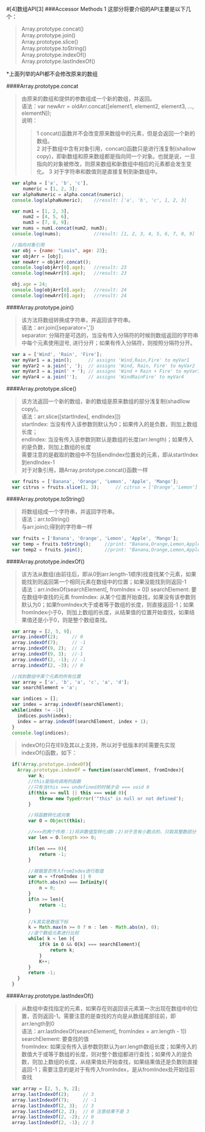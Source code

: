 #[4]数组API[3]
###Accessor Methods
1 这部分将要介绍的API主要是以下几个：
> Array.prototype.concat()  
> Array.prototype.join()  
> Array.prototype.slice()  
> Array.prototype.toString()  
> Array.prototype.indexOf()  
> Array.prototype.lastIndexOf()  

*上面列举的API都不会修改原来的数组

####Array.prototype.concat
> 由原来的数组和提供的参数组成一个新的数组，并返回。  
> 语法：var newArr = oldArr.concat([element1, element2, element3, ..., elementN]);  
> 说明：   
>> 1 concat()函数并不会改变原来数组中的元素，但是会返回一个新的数组。   
>> 2 对于数组中含有对象引用，concat()函数只是进行浅复制(shallow copy)，即新数组和原来数组都是指向同一个对象。也就是说，一旦指向的对象被修改，则原来数组和新数组中相应的元素都会发生变化。 
>> 3 对于字符串和数值则是直接复制到新数组中。 

```JavaScript
  var alpha = ['a', 'b', 'c'],
      numeric = [1, 2, 3];
  var alphaNumeric = alpha.concat(numeric);
  console.log(alphaNumeric); 	//result: ['a', 'b', 'c', 1, 2, 3]

  var num1 = [1, 2, 3],
      num2 = [4, 5, 6],
      num3 = [7, 8, 9];
  var nums = num1.concat(num2, num3);
  console.log(nums); 			//result: [1, 2, 3, 4, 5, 6, 7, 8, 9]

  //指向对象引用
  var obj = {name: "Louis", age: 23};
  var objArr = [obj];
  var newArr = objArr.concat();
  console.log(objArr[0].age);	//result: 23
  console.log(newArr[0].age);	//result: 23

  obj.age = 24;
  console.log(objArr[0].age);	//result: 24
  console.log(newArr[0].age);	//result: 24
```

####Array.prototype.join()
> 该方法将数组转换成字符串，并返回该字符串。  
> 语法：arr.join([separator=','])  
> separator: 分隔符是可选的，当没有传入分隔符的时候则数组返回的字符串中每个元素使用逗号,  进行分开；如果有传入分隔符，则按照分隔符分开。  

```JavaScript
  var a = ['Wind', 'Rain', 'Fire'];
  var myVar1 = a.join();      // assigns 'Wind,Rain,Fire' to myVar1
  var myVar2 = a.join(', ');  // assigns 'Wind, Rain, Fire' to myVar2
  var myVar3 = a.join(' + '); // assigns 'Wind + Rain + Fire' to myVar3
  var myVar4 = a.join('');    // assigns 'WindRainFire' to myVar4
```

####Array.prototype.slice()
> 该方法返回一个新的数组，新的数组是原来数组的部分浅复制(shadllow copy)。  
> 语法：arr.slice([startIndex[, endIndex]])  
> startIndex: 当没有传入该参数则默认为0；如果传入的是负数，则加上数组长度；  
> endIndex: 当没有传入该参数则默认是数组的长度(arr.length)；如果传入的是负数，则加上数组的长度  
> 需要注意的是截取的数组中不包括endIndex位置处的元素，即从startIndex到endIndex-1   
> 对于对象引用，跟Array.prototype.concat()函数一样  

```JavaScript
  var fruits = ['Banana', 'Orange', 'Lemon', 'Apple', 'Mango'];
  var citrus = fruits.slice(1, 3);		// citrus = ['Orange','Lemon']
```

####Array.prototype.toString()
> 将数组组成一个字符串，并返回字符串。  
> 语法：arr.toString()  
> 与arr.join();得到的字符串一样  

```JavaScript
  var fruits = ['Banana', 'Orange', 'Lemon', 'Apple', 'Mango'];
  var temp = fruits.toString();		//print: "Banana,Orange,Lemon,Apple,Mango"
  var temp2 = fruits.join();		//print: "Banana,Orange,Lemon,Apple,Mango"
```

####Array.prototype.indexOf()
> 该方法从数组(由前往后，即从0到arr.length-1顺序)找查找某个元素，如果能找到则返回第一个相同元素在数组中的位置；如果没能找到则返回-1  
> 语法：arr.indexOf(searchElement[, fromIndex = 0])
> searchElement: 要在数组中查找的元素
> fromIndex: 从某个位置开始查找，如果没有该参数则默认为0；如果fromIndex大于或者等于数组的长度，则直接返回-1；如果fromIndex小于0，则加上数组的长度，从结果值的位置开始查找，如果结果值还是小于0，则是整个数组查找。  

```JavaScript
  var array = [2, 5, 9];
  array.indexOf(2);     // 0
  array.indexOf(7);     // -1
  array.indexOf(9, 2);  // 2
  array.indexOf(9, 3);	//-1
  array.indexOf(2, -1); // -1
  array.indexOf(2, -3); // 0
```

```JavaScript
  //找到数组中某个元素的所有位置
  var array = ['a', 'b', 'a', 'c', 'a', 'd'];
  var searchElement = 'a';

  var indices = [];
  var index = array.indexOf(searchElement);
  while(index != -1){
  	indices.push(index);
  	index = array.indexOf(searchElement, index + 1);
  }
  console.log(indices);
```
> indexOf()只在IE9及其以上支持，所以对于低版本的IE需要先实现indexOf()函数，如下：  

```JavaScript
  if(!Array.prototype.indexOf){
  	Array.prototype.indexOf = function(searchElement, fromIndex){
  		var k;
  		//this是指向调用的函数
  		//只有当this === undefined的时候才会 === void 0
  		if(this == null || this === void 0){
  			throw new TypeError('"this" is null or not defined');
  		}

  		//将函数转化成对象
  		var O = Object(this);

  		//>>>的两个作用：1)将非数值型转化成0；2)对于含有小数点的，只取其整数部分
  		var len = O.length >>> 0;

  		if(len === 0){
  			return -1;
  		}

  		//根据是否传入fromIndex进行取值
  		var n = +fromIndex || 0
  		if(Math.abs(n) === Infinity){
  			n = 0;
  		}
  		if(n >= len){
  			return -1;
  		}

  		//k其实是数组下标
  		k = Math.max(n >= 0 ? n : len - Math.abs(n), 0);
  		//逐个数组元素进行比较
  		while( k < len ){
  			if(k in O && O[k] === searchElement){
  				return k;
  			}
  			K++;
  		}
  		return -1;
  	}
  }
```

####Array.prototype.lastIndexOf()
> 从数组中查找指定的元素，如果存在则返回该元素第一次出现在数组中的位置，否则返回-1。需要注意的是查找的方向是从数组尾部往前，即arr.length到0   
> 语法：arr.lastIndexOf(searchElement[, fromIndex = arr.length - 1])   
> searchElement: 要查找的值  
> fromIndex: 如果没有传入该参数则默认为arr.length数组长度；如果传入的数值大于或等于数组的长度，则对整个数组都进行查找；如果传入的是负数，则加上数组的长度，从结果值处开始查找，如果结果值还是负数则直接返回-1；需要注意的是对于有传入fromIndex，是从fromIndex处开始往前查找  

```JavaScript
  var array = [2, 5, 9, 2];
  array.lastIndexOf(2);     // 3
  array.lastIndexOf(7);     // -1
  array.lastIndexOf(2, 3);  // 3
  array.lastIndexOf(2, 2);  // 0 注意结果不是 3
  array.lastIndexOf(2, -2); // 0
  array.lastIndexOf(2, -1); // 3
```
